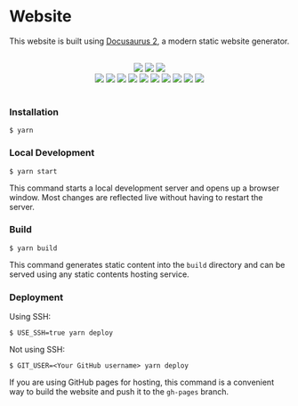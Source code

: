 # Website

This website is built using [Docusaurus 2](https://docusaurus.io/), a modern static website generator.

<br/>
<div align="center">
  <img src="https://forthebadge.com/images/badges/built-with-love.svg" />
  <img src="https://forthebadge.com/images/badges/uses-brains.svg" />
  <img src="https://forthebadge.com/images/badges/powered-by-responsibility.svg" />
  <br/>
  <img src="https://img.shields.io/github/repo-size/arakoodev/doc?style=for-the-badge" />
  <img src="https://img.shields.io/github/license/arakoodev/doc?style=for-the-badge" />
  <img src="https://img.shields.io/github/issues-closed-raw/arakoodev/doc?style=for-the-badge" />
  <img src="https://img.shields.io/github/issues/arakoodev/doc?style=for-the-badge" />
  <img src="https://img.shields.io/github/stars/arakoodev/doc?style=for-the-badge" />
  <img src="https://img.shields.io/github/forks/arakoodev/doc?style=for-the-badge" />
  <img src="https://img.shields.io/github/issues-pr/arakoodev/doc?style=for-the-badge" />
  <img src="https://img.shields.io/github/last-commit/arakoodev/doc?style=for-the-badge" />
  <img src="https://img.shields.io/github/contributors/arakoodev/doc?style=for-the-badge" />
  <img src="https://img.shields.io/github/issues-pr-closed-raw/arakoodev/doc?style=for-the-badge" />
  
</div>
<br/>

### Installation

```
$ yarn
```

### Local Development

```
$ yarn start
```

This command starts a local development server and opens up a browser window. Most changes are reflected live without having to restart the server.

### Build

```
$ yarn build
```

This command generates static content into the `build` directory and can be served using any static contents hosting service.

### Deployment

Using SSH:

```
$ USE_SSH=true yarn deploy
```

Not using SSH:

```
$ GIT_USER=<Your GitHub username> yarn deploy
```

If you are using GitHub pages for hosting, this command is a convenient way to build the website and push it to the `gh-pages` branch.
